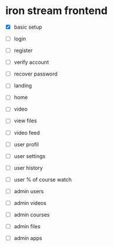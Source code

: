 # iron stream frontend

- [x] basic setup

- [ ] login 
- [ ] register
- [ ] verify account
- [ ] recover password

- [ ] landing 
- [ ] home 

- [ ] video 
- [ ] view files
- [ ] video feed

- [ ] user profil
- [ ] user settings
- [ ] user history
- [ ] user % of course watch

- [ ] admin users 
- [ ] admin videos
- [ ] admin courses
- [ ] admin files
- [ ] admin apps



